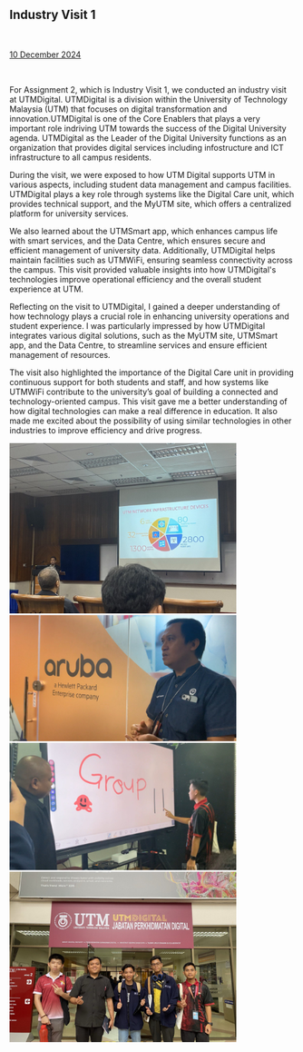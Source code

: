 <html>
  <body>
    <!--Contents-->
                            <h2 id="Title">Industry Visit 1</h2><br>
                                <p><u>10 December 2024</u><br>
                                    <div>
                                        <br><p>For Assignment 2, which is Industry Visit 1, we conducted an industry visit at UTMDigital. UTMDigital is a division within the University of Technology Malaysia (UTM) that focuses on digital transformation and innovation.UTMDigital is one of the Core Enablers that plays a very important role indriving UTM towards the success of the Digital University agenda. UTMDigital as the Leader of the Digital University functions as an organization that provides digital services including infostructure and ICT infrastructure to all campus residents.
                                        <p>During the visit, we were exposed to how UTM Digital supports UTM in various aspects, including student data management and campus facilities. UTMDigital plays a key role through systems like the Digital Care unit, which provides technical support, and the MyUTM site, which offers a centralized platform for university services. 
                                        <p>We also learned about the UTMSmart app, which enhances campus life with smart services, and the Data Centre, which ensures secure and efficient management of university data. Additionally, UTMDigital helps maintain facilities such as UTMWiFi, ensuring seamless connectivity across the campus. This visit provided valuable insights into how UTMDigital's technologies improve operational efficiency and the overall student experience at UTM.
                                        <p>Reflecting on the visit to UTMDigital, I gained a deeper understanding of how technology plays a crucial role in enhancing university operations and student experience. I was particularly impressed by how UTMDigital integrates various digital solutions, such as the MyUTM site, UTMSmart app, and the Data Centre, to streamline services and ensure efficient management of resources.
                                        <p>The visit also highlighted the importance of the Digital Care unit in providing continuous support for both students and staff, and how systems like UTMWiFi contribute to the university’s goal of building a connected and technology-oriented campus. This visit gave me a better understanding of how digital technologies can make a real difference in education. It also made me excited about the possibility of using similar technologies in other industries to improve efficiency and drive progress.
                                        </p>
                              <img src="utmdigital1.jpg" width="400px" alt="PC"> <br>
                              <img src="utmdigital2.jpg" width="400px" alt="PC"> <br>
                              <img src="utmdigital3.jpg" width="400px" alt="PC"> <br>
                              <img src="utmdigital4.jpg" width="400px" alt="PC"> <br>
                                </p>
  </body>
</html>